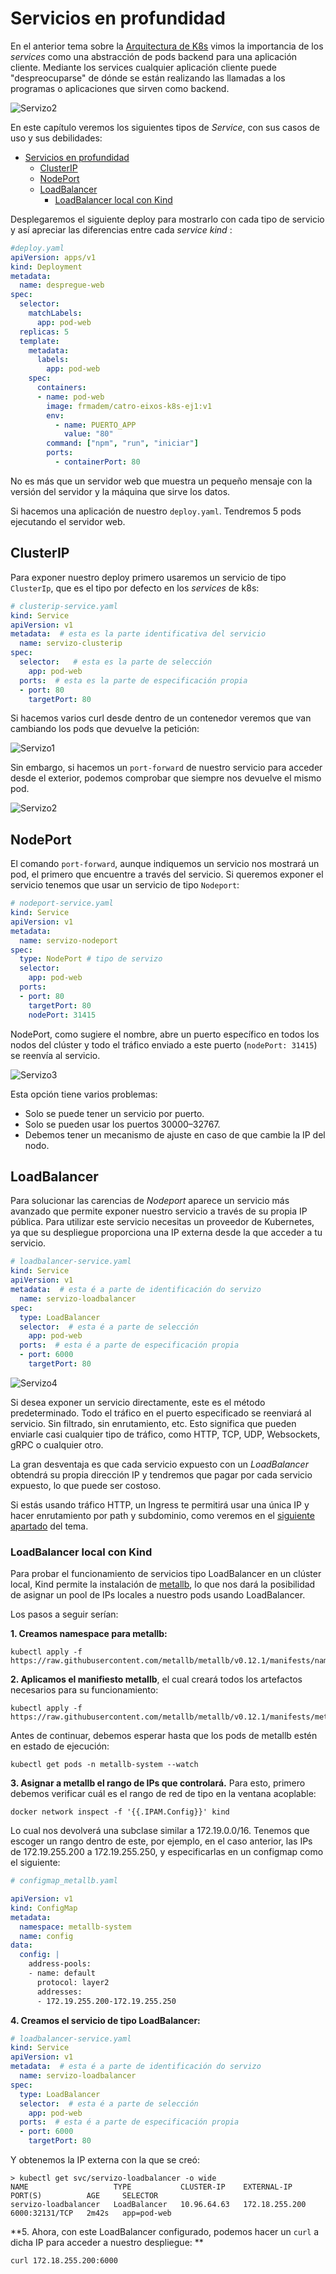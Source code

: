 # Servicios en profundidad

En el anterior tema sobre la [Arquitectura de K8s](https://prefapp.github.io/formacion/cursos/kubernetes/#/./02_kubernetes/05_arquitectura_kubernetes_service) vimos la importancia de los *services* como una abstracción de pods backend para una aplicación cliente. Mediante los services cualquier aplicación cliente puede "despreocuparse" de dónde se están realizando las llamadas a los programas o aplicaciones que sirven como backend.

![Servizo2](./../_media/02/servizo2.png)

En este capítulo veremos los siguientes tipos de *Service*, con sus casos de uso y sus debilidades:
- [Servicios en profundidad](#servicios-en-profundidad)
  - [ClusterIP](#clusterip)
  - [NodePort](#nodeport)
  - [LoadBalancer](#loadbalancer)
    - [LoadBalancer local con Kind](#loadbalancer-local-con-kind)

Desplegaremos el siguiente deploy para mostrarlo con cada tipo de servicio y así apreciar las diferencias entre cada *service kind* : 

```yaml
#deploy.yaml
apiVersion: apps/v1
kind: Deployment
metadata:
  name: despregue-web
spec:
  selector:
    matchLabels:
      app: pod-web
  replicas: 5 
  template:
    metadata:
      labels:
        app: pod-web
    spec:
      containers:
      - name: pod-web
        image: frmadem/catro-eixos-k8s-ej1:v1
        env:
          - name: PUERTO_APP
            value: "80"
        command: ["npm", "run", "iniciar"]
        ports:
          - containerPort: 80
```

No es más que un servidor web que muestra un pequeño mensaje con la versión del servidor y la máquina que sirve los datos.

Si hacemos una aplicación de nuestro `deploy.yaml`. Tendremos 5 pods ejecutando el servidor web.

## ClusterIP

Para exponer nuestro deploy primero usaremos un servicio de tipo `ClusterIp`, que es el tipo por defecto en los *services* de k8s:

```yaml
# clusterip-service.yaml
kind: Service
apiVersion: v1
metadata:  # esta es la parte identificativa del servicio
  name: servizo-clusterip
spec:
  selector:   # esta es la parte de selección
    app: pod-web
  ports:  # esta es la parte de especificación propia
  - port: 80
    targetPort: 80
```

Si hacemos varios curl desde dentro de un contenedor veremos que van cambiando los pods que devuelve la petición:

![Servizo1](./../_media/03/servizo1.png)

Sin embargo, si hacemos un `port-forward` de nuestro servicio para acceder desde el exterior, podemos comprobar que siempre nos devuelve el mismo pod.

![Servizo2](./../_media/03/servizo2.png)

## NodePort

El comando `port-forward`, aunque indiquemos un servicio nos mostrará un pod, el primero que encuentre a través del servicio. Si queremos exponer el servicio tenemos que usar un servicio de tipo `Nodeport`:

```yaml
# nodeport-service.yaml
kind: Service
apiVersion: v1
metadata:  
  name: servizo-nodeport
spec:
  type: NodePort # tipo de servizo
  selector:   
    app: pod-web
  ports:  
  - port: 80
    targetPort: 80
    nodePort: 31415   
```

NodePort, como sugiere el nombre, abre un puerto específico en todos los nodos del clúster y todo el tráfico enviado a este puerto (`nodePort: 31415`) se reenvía al servicio.
 
![Servizo3](./../_media/03/servizo3.png)

Esta opción tiene varios problemas:
- Solo se puede tener un servicio por puerto.
- Solo se pueden usar los puertos 30000–32767.
- Debemos tener un mecanismo de ajuste en caso de que cambie la IP del nodo.

## LoadBalancer

Para solucionar las carencias de *Nodeport* aparece un servicio más avanzado que permite exponer nuestro servicio a través de su propia IP pública. Para utilizar este servicio necesitas un proveedor de Kubernetes, ya que su despliegue proporciona una IP externa desde la que acceder a tu servicio.

```yaml
# loadbalancer-service.yaml
kind: Service
apiVersion: v1
metadata:  # esta é a parte de identificación do servizo
  name: servizo-loadbalancer
spec:
  type: LoadBalancer
  selector:  # esta é a parte de selección
    app: pod-web
  ports:  # esta é a parte de especificación propia
  - port: 6000
    targetPort: 80
```

![Servizo4](./../_media/03/servizo4.png)

Si desea exponer un servicio directamente, este es el método predeterminado. Todo el tráfico en el puerto especificado se reenviará al servicio. Sin filtrado, sin enrutamiento, etc. Esto significa que pueden enviarle casi cualquier tipo de tráfico, como HTTP, TCP, UDP, Websockets, gRPC o cualquier otro.

La gran desventaja es que cada servicio expuesto con un *LoadBalancer* obtendrá su propia dirección IP y tendremos que pagar por cada servicio expuesto, lo que puede ser costoso.

Si estás usando tráfico HTTP, un Ingress te permitirá usar una única IP y hacer enrutamiento por path y subdominio, como veremos en el [siguiente apartado](./06_Ingress_controlando_o_trafico.md) del tema.

### LoadBalancer local con Kind

Para probar el funcionamiento de servicios tipo LoadBalancer en un clúster local, Kind permite la instalación de [metallb](https://metallb.universe.tf/), lo que nos dará la posibilidad de asignar un pool de IPs locales a nuestro pods usando LoadBalancer.

Los pasos a seguir serían:

**1. Creamos namespace para metallb:**

```shell
kubectl apply -f https://raw.githubusercontent.com/metallb/metallb/v0.12.1/manifests/namespace.yaml
```

**2. Aplicamos el manifiesto metallb**, el cual creará todos los artefactos necesarios para su funcionamiento:

```shell
kubectl apply -f https://raw.githubusercontent.com/metallb/metallb/v0.12.1/manifests/metallb.yaml
```

Antes de continuar, debemos esperar hasta que los pods de metallb estén en estado de ejecución:

```shell
kubectl get pods -n metallb-system --watch
```

**3. Asignar a metallb el rango de IPs que controlará.** Para esto, primero debemos verificar cuál es el rango de red de tipo en la ventana acoplable:

```shell
docker network inspect -f '{{.IPAM.Config}}' kind
```

Lo cual nos devolverá una subclase similar a 172.19.0.0/16. Tenemos que escoger un rango dentro de este, por ejemplo, en el caso anterior, las IPs de 172.19.255.200 a 172.19.255.250, y especificarlas en un configmap como el siguiente:

```yaml
# configmap_metallb.yaml

apiVersion: v1
kind: ConfigMap
metadata:
  namespace: metallb-system
  name: config
data:
  config: |
    address-pools:
    - name: default
      protocol: layer2
      addresses:
      - 172.19.255.200-172.19.255.250
```

**4. Creamos el servicio de tipo LoadBalancer:**

```yaml
# loadbalancer-service.yaml
kind: Service
apiVersion: v1
metadata:  # esta é a parte de identificación do servizo
  name: servizo-loadbalancer
spec:
  type: LoadBalancer
  selector:  # esta é a parte de selección
    app: pod-web
  ports:  # esta é a parte de especificación propia
  - port: 6000
    targetPort: 80
```
Y obtenemos la IP externa con la que se creó:

```shell
> kubectl get svc/servizo-loadbalancer -o wide
NAME                   TYPE           CLUSTER-IP    EXTERNAL-IP      PORT(S)          AGE     SELECTOR
servizo-loadbalancer   LoadBalancer   10.96.64.63   172.18.255.200   6000:32131/TCP   2m42s   app=pod-web
```

**5. Ahora, con este LoadBalancer configurado, podemos hacer un `curl` a dicha IP para acceder a nuestro despliegue: **

```shell
curl 172.18.255.200:6000
```


